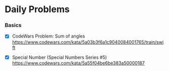 # Daily Problems

### Basics
- [x] CodeWars Problem: Sum of angles
 https://www.codewars.com/kata/5a03b3f6a1c9040084001765/train/swift

- [x] Special Number (Special Numbers Series #5)
    https://www.codewars.com/kata/5a55f04be6be383a50000187


